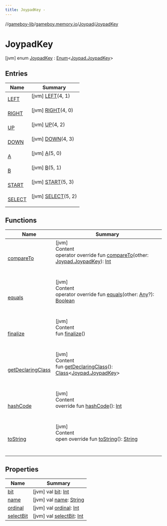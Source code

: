 ```yaml
---
title: JoypadKey -
---
```

//[gameboy-lib](../../../index.md)/[gameboy.memory.io](../../index.md)/[Joypad](../index.md)/[JoypadKey](index.md)



# JoypadKey  
 [jvm] enum [JoypadKey](index.md) : [Enum](https://kotlinlang.org/api/latest/jvm/stdlib/kotlin/-enum/index.html)<[Joypad.JoypadKey](index.md)>    


## Entries  
  
|  Name|  Summary| 
|---|---|
| <a name="gameboy.memory.io/Joypad.JoypadKey.LEFT///PointingToDeclaration/"></a>[LEFT](-l-e-f-t/index.md)| <a name="gameboy.memory.io/Joypad.JoypadKey.LEFT///PointingToDeclaration/"></a> [jvm] [LEFT](-l-e-f-t/index.md)(4, 1)  <br>   <br>
| <a name="gameboy.memory.io/Joypad.JoypadKey.RIGHT///PointingToDeclaration/"></a>[RIGHT](-r-i-g-h-t/index.md)| <a name="gameboy.memory.io/Joypad.JoypadKey.RIGHT///PointingToDeclaration/"></a> [jvm] [RIGHT](-r-i-g-h-t/index.md)(4, 0)  <br>   <br>
| <a name="gameboy.memory.io/Joypad.JoypadKey.UP///PointingToDeclaration/"></a>[UP](-u-p/index.md)| <a name="gameboy.memory.io/Joypad.JoypadKey.UP///PointingToDeclaration/"></a> [jvm] [UP](-u-p/index.md)(4, 2)  <br>   <br>
| <a name="gameboy.memory.io/Joypad.JoypadKey.DOWN///PointingToDeclaration/"></a>[DOWN](-d-o-w-n/index.md)| <a name="gameboy.memory.io/Joypad.JoypadKey.DOWN///PointingToDeclaration/"></a> [jvm] [DOWN](-d-o-w-n/index.md)(4, 3)  <br>   <br>
| <a name="gameboy.memory.io/Joypad.JoypadKey.A///PointingToDeclaration/"></a>[A](-a/index.md)| <a name="gameboy.memory.io/Joypad.JoypadKey.A///PointingToDeclaration/"></a> [jvm] [A](-a/index.md)(5, 0)  <br>   <br>
| <a name="gameboy.memory.io/Joypad.JoypadKey.B///PointingToDeclaration/"></a>[B](-b/index.md)| <a name="gameboy.memory.io/Joypad.JoypadKey.B///PointingToDeclaration/"></a> [jvm] [B](-b/index.md)(5, 1)  <br>   <br>
| <a name="gameboy.memory.io/Joypad.JoypadKey.START///PointingToDeclaration/"></a>[START](-s-t-a-r-t/index.md)| <a name="gameboy.memory.io/Joypad.JoypadKey.START///PointingToDeclaration/"></a> [jvm] [START](-s-t-a-r-t/index.md)(5, 3)  <br>   <br>
| <a name="gameboy.memory.io/Joypad.JoypadKey.SELECT///PointingToDeclaration/"></a>[SELECT](-s-e-l-e-c-t/index.md)| <a name="gameboy.memory.io/Joypad.JoypadKey.SELECT///PointingToDeclaration/"></a> [jvm] [SELECT](-s-e-l-e-c-t/index.md)(5, 2)  <br>   <br>


## Functions  
  
|  Name|  Summary| 
|---|---|
| <a name="kotlin/Enum/compareTo/#gameboy.memory.io.Joypad.JoypadKey/PointingToDeclaration/"></a>[compareTo](-s-e-l-e-c-t/index.md#%5Bkotlin%2FEnum%2FcompareTo%2F%23gameboy.memory.io.Joypad.JoypadKey%2FPointingToDeclaration%2F%5D%2FFunctions%2F456262920)| <a name="kotlin/Enum/compareTo/#gameboy.memory.io.Joypad.JoypadKey/PointingToDeclaration/"></a>[jvm]  <br>Content  <br>operator override fun [compareTo](-s-e-l-e-c-t/index.md#%5Bkotlin%2FEnum%2FcompareTo%2F%23gameboy.memory.io.Joypad.JoypadKey%2FPointingToDeclaration%2F%5D%2FFunctions%2F456262920)(other: [Joypad.JoypadKey](index.md)): [Int](https://kotlinlang.org/api/latest/jvm/stdlib/kotlin/-int/index.html)  <br><br><br>
| <a name="kotlin/Enum/equals/#kotlin.Any?/PointingToDeclaration/"></a>[equals](../../../gameboy.memory.io.graphics/-mode/-l-c-d_-t-r-a-n-s-f-e-r/index.md#%5Bkotlin%2FEnum%2Fequals%2F%23kotlin.Any%3F%2FPointingToDeclaration%2F%5D%2FFunctions%2F456262920)| <a name="kotlin/Enum/equals/#kotlin.Any?/PointingToDeclaration/"></a>[jvm]  <br>Content  <br>operator override fun [equals](../../../gameboy.memory.io.graphics/-mode/-l-c-d_-t-r-a-n-s-f-e-r/index.md#%5Bkotlin%2FEnum%2Fequals%2F%23kotlin.Any%3F%2FPointingToDeclaration%2F%5D%2FFunctions%2F456262920)(other: [Any](https://kotlinlang.org/api/latest/jvm/stdlib/kotlin/-any/index.html)?): [Boolean](https://kotlinlang.org/api/latest/jvm/stdlib/kotlin/-boolean/index.html)  <br><br><br>
| <a name="kotlin/Enum/finalize/#/PointingToDeclaration/"></a>[finalize](../../../gameboy.memory.io.graphics/-mode/-l-c-d_-t-r-a-n-s-f-e-r/index.md#%5Bkotlin%2FEnum%2Ffinalize%2F%23%2FPointingToDeclaration%2F%5D%2FFunctions%2F456262920)| <a name="kotlin/Enum/finalize/#/PointingToDeclaration/"></a>[jvm]  <br>Content  <br>fun [finalize](../../../gameboy.memory.io.graphics/-mode/-l-c-d_-t-r-a-n-s-f-e-r/index.md#%5Bkotlin%2FEnum%2Ffinalize%2F%23%2FPointingToDeclaration%2F%5D%2FFunctions%2F456262920)()  <br><br><br>
| <a name="kotlin/Enum/getDeclaringClass/#/PointingToDeclaration/"></a>[getDeclaringClass](../../../gameboy.memory.io.graphics/-mode/-l-c-d_-t-r-a-n-s-f-e-r/index.md#%5Bkotlin%2FEnum%2FgetDeclaringClass%2F%23%2FPointingToDeclaration%2F%5D%2FFunctions%2F456262920)| <a name="kotlin/Enum/getDeclaringClass/#/PointingToDeclaration/"></a>[jvm]  <br>Content  <br>fun [getDeclaringClass](../../../gameboy.memory.io.graphics/-mode/-l-c-d_-t-r-a-n-s-f-e-r/index.md#%5Bkotlin%2FEnum%2FgetDeclaringClass%2F%23%2FPointingToDeclaration%2F%5D%2FFunctions%2F456262920)(): [Class](https://docs.oracle.com/javase/8/docs/api/java/lang/Class.html)<[Joypad.JoypadKey](index.md)>  <br><br><br>
| <a name="kotlin/Enum/hashCode/#/PointingToDeclaration/"></a>[hashCode](../../../gameboy.memory.io.graphics/-mode/-l-c-d_-t-r-a-n-s-f-e-r/index.md#%5Bkotlin%2FEnum%2FhashCode%2F%23%2FPointingToDeclaration%2F%5D%2FFunctions%2F456262920)| <a name="kotlin/Enum/hashCode/#/PointingToDeclaration/"></a>[jvm]  <br>Content  <br>override fun [hashCode](../../../gameboy.memory.io.graphics/-mode/-l-c-d_-t-r-a-n-s-f-e-r/index.md#%5Bkotlin%2FEnum%2FhashCode%2F%23%2FPointingToDeclaration%2F%5D%2FFunctions%2F456262920)(): [Int](https://kotlinlang.org/api/latest/jvm/stdlib/kotlin/-int/index.html)  <br><br><br>
| <a name="kotlin/Enum/toString/#/PointingToDeclaration/"></a>[toString](../../../gameboy.memory.io.graphics/-mode/-l-c-d_-t-r-a-n-s-f-e-r/index.md#%5Bkotlin%2FEnum%2FtoString%2F%23%2FPointingToDeclaration%2F%5D%2FFunctions%2F456262920)| <a name="kotlin/Enum/toString/#/PointingToDeclaration/"></a>[jvm]  <br>Content  <br>open override fun [toString](../../../gameboy.memory.io.graphics/-mode/-l-c-d_-t-r-a-n-s-f-e-r/index.md#%5Bkotlin%2FEnum%2FtoString%2F%23%2FPointingToDeclaration%2F%5D%2FFunctions%2F456262920)(): [String](https://kotlinlang.org/api/latest/jvm/stdlib/kotlin/-string/index.html)  <br><br><br>


## Properties  
  
|  Name|  Summary| 
|---|---|
| <a name="gameboy.memory.io/Joypad.JoypadKey/bit/#/PointingToDeclaration/"></a>[bit](bit.md)| <a name="gameboy.memory.io/Joypad.JoypadKey/bit/#/PointingToDeclaration/"></a> [jvm] val [bit](bit.md): [Int](https://kotlinlang.org/api/latest/jvm/stdlib/kotlin/-int/index.html)   <br>
| <a name="gameboy.memory.io/Joypad.JoypadKey/name/#/PointingToDeclaration/"></a>[name](name.md)| <a name="gameboy.memory.io/Joypad.JoypadKey/name/#/PointingToDeclaration/"></a> [jvm] val [name](name.md): [String](https://kotlinlang.org/api/latest/jvm/stdlib/kotlin/-string/index.html)   <br>
| <a name="gameboy.memory.io/Joypad.JoypadKey/ordinal/#/PointingToDeclaration/"></a>[ordinal](ordinal.md)| <a name="gameboy.memory.io/Joypad.JoypadKey/ordinal/#/PointingToDeclaration/"></a> [jvm] val [ordinal](ordinal.md): [Int](https://kotlinlang.org/api/latest/jvm/stdlib/kotlin/-int/index.html)   <br>
| <a name="gameboy.memory.io/Joypad.JoypadKey/selectBit/#/PointingToDeclaration/"></a>[selectBit](select-bit.md)| <a name="gameboy.memory.io/Joypad.JoypadKey/selectBit/#/PointingToDeclaration/"></a> [jvm] val [selectBit](select-bit.md): [Int](https://kotlinlang.org/api/latest/jvm/stdlib/kotlin/-int/index.html)   <br>

